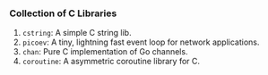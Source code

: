 ### Collection of C Libraries

1. `cstring`: A simple C string lib.
2. `picoev`: A tiny, lightning fast event loop for network applications.
3. `chan`: Pure C implementation of Go channels.
4. `coroutine`: A asymmetric coroutine library for C.
